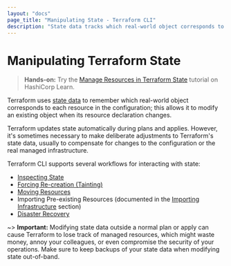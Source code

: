 ```yaml
---
layout: "docs"
page_title: "Manipulating State - Terraform CLI"
description: "State data tracks which real-world object corresponds to each resource in the configuration. You can inspect state, move or import resources, and more."
---
```


# Manipulating Terraform State

> **Hands-on:** Try the [Manage Resources in Terraform State](https://learn.hashicorp.com/tutorials/terraform/state-cli?utm_source=WEBSITE&utm_medium=WEB_IO&utm_offer=ARTICLE_PAGE&utm_content=DOCS) tutorial on HashiCorp Learn.

Terraform uses [state data](/docs/language/state/index.html) to remember which
real-world object corresponds to each resource in the configuration;
this allows it to modify an existing object when its resource declaration
changes.

Terraform updates state automatically during plans and applies. However, it's
sometimes necessary to make deliberate adjustments to Terraform's state data,
usually to compensate for changes to the configuration or the real managed
infrastructure.

Terraform CLI supports several workflows for interacting with state:

- [Inspecting State](/docs/cli/state/inspect.html)
- [Forcing Re-creation (Tainting)](/docs/cli/state/taint.html)
- [Moving Resources](/docs/cli/state/move.html)
- Importing Pre-existing Resources (documented in the
  [Importing Infrastructure](/docs/cli/import/index.html) section)
- [Disaster Recovery](/docs/cli/state/recover.html)

~> **Important:** Modifying state data outside a normal plan or apply can cause
Terraform to lose track of managed resources, which might waste money, annoy
your colleagues, or even compromise the security of your operations. Make sure
to keep backups of your state data when modifying state out-of-band.
